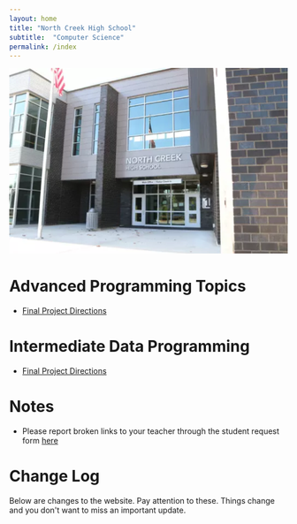 ```yaml
---
layout: home
title: "North Creek High School"
subtitle:  "Computer Science"
permalink: /index
---
```


![NCHS Campus](/static/NCHS-Building-1-South-20170901.jpg)

# Advanced Programming Topics

- [Final Project Directions](advanced-topics/final-project/index.md)
 
# Intermediate Data Programming

- [Final Project Directions](idp/final-project/handouts/index.md)

# Notes

- Please report broken links to your teacher through the student request form [here](https://docs.google.com/forms/d/e/1FAIpQLSeFIrdKMCqh8tzNduurg08OI5H9l9lUqZgZ22JB3hDXHpEx7w/viewform)

# Change Log

<p>Below are changes to the website. Pay attention to these. Things change and you don't want to miss an important update.</p>

<ul id="changelog"></ul>

<script>
  document.addEventListener("DOMContentLoaded", function() {
    const commitPrefix = "PUB:"; // Adjust this prefix to match your tagging format
    fetch("https://api.github.com/repos/NCHS-CS/nchs-cs.github.io/commits")
      .then(response => response.json())
      .then(data => {
        let changelog = document.getElementById("changelog");
        let filteredCommits = data.filter(commit => commit.commit.message.startsWith(commitPrefix));
        
        if (filteredCommits.length === 0) {
          changelog.innerHTML = "<li>No relevant commits found.</li>";
          return;
        }
        
        filteredCommits.forEach(commit => {
          let entry = document.createElement("li");
          entry.innerHTML = `
            <strong>${commit.commit.author.date}</strong>:<nbsp>
            ${commit.commit.message.replace(commitPrefix, "").trim()} - <a href="${commit.html_url}" target="_blank">View Commit</a>
          `;
          changelog.appendChild(entry);
        });
      })
      .catch(error => {
        console.error("Error fetching commit data:", error);
        document.getElementById("changelog").innerHTML = "<li>Error loading changelog.</li>";
      });
  });
</script>
